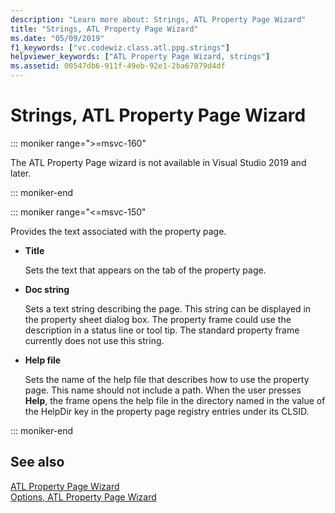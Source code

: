 ```yaml
---
description: "Learn more about: Strings, ATL Property Page Wizard"
title: "Strings, ATL Property Page Wizard"
ms.date: "05/09/2019"
f1_keywords: ["vc.codewiz.class.atl.ppg.strings"]
helpviewer_keywords: ["ATL Property Page Wizard, strings"]
ms.assetid: 00547db6-911f-49eb-92e1-2ba67079d4df
---
```

# Strings, ATL Property Page Wizard

::: moniker range=">=msvc-160"

The ATL Property Page wizard is not available in Visual Studio 2019 and later.

::: moniker-end

::: moniker range="<=msvc-150"

Provides the text associated with the property page.

- **Title**

   Sets the text that appears on the tab of the property page.

- **Doc string**

   Sets a text string describing the page. This string can be displayed in the property sheet dialog box. The property frame could use the description in a status line or tool tip. The standard property frame currently does not use this string.

- **Help file**

   Sets the name of the help file that describes how to use the property page. This name should not include a path. When the user presses **Help**, the frame opens the help file in the directory named in the value of the HelpDir key in the property page registry entries under its CLSID.

::: moniker-end

## See also

[ATL Property Page Wizard](../../atl/reference/atl-property-page-wizard.md)<br/>
[Options, ATL Property Page Wizard](../../atl/reference/options-atl-property-page-wizard.md)
